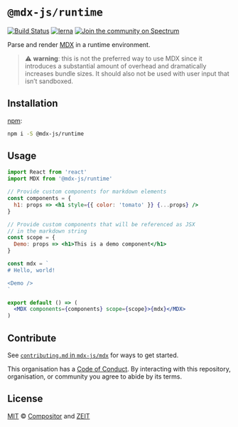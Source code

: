 # `@mdx-js/runtime`

[![Build Status][build-badge]][build]
[![lerna][lerna-badge]][lerna]
[![Join the community on Spectrum][spectrum-badge]][spectrum]

Parse and render [MDX][] in a runtime environment.

> :warning: **warning**: this is not the preferred way to use MDX since it
> introduces a substantial amount of overhead and dramatically increases
> bundle sizes.
> It should also not be used with user input that isn’t sandboxed.

## Installation

[npm][]:

```sh
npm i -S @mdx-js/runtime
```

## Usage

```jsx
import React from 'react'
import MDX from '@mdx-js/runtime'

// Provide custom components for markdown elements
const components = {
  h1: props => <h1 style={{ color: 'tomato' }} {...props} />
}

// Provide custom components that will be referenced as JSX
// in the markdown string
const scope = {
  Demo: props => <h1>This is a demo component</h1>
}

const mdx = `
# Hello, world!

<Demo />
`

export default () => (
  <MDX components={components} scope={scope}>{mdx}</MDX>
)
```

## Contribute

See [`contributing.md` in `mdx-js/mdx`][contributing] for ways to get started.

This organisation has a [Code of Conduct][coc].
By interacting with this repository, organisation, or community you agree to
abide by its terms.

## License

[MIT][] © [Compositor][] and [ZEIT][]

<!-- Definitions -->

[build]: https://travis-ci.org/mdx-js/mdx

[build-badge]: https://travis-ci.org/mdx-js/mdx.svg?branch=master

[lerna]: https://lernajs.io/

[lerna-badge]: https://img.shields.io/badge/maintained%20with-lerna-cc00ff.svg

[spectrum]: https://spectrum.chat/mdx

[spectrum-badge]: https://withspectrum.github.io/badge/badge.svg

[contributing]: https://github.com/mdx-js/mdx/blob/master/contributing.md

[coc]: https://github.com/mdx-js/mdx/blob/master/code-of-conduct.md

[mit]: license

[compositor]: https://compositor.io

[zeit]: https://zeit.co

[mdx]: https://github.com/mdx-js/mdx

[npm]: https://docs.npmjs.com/cli/install
